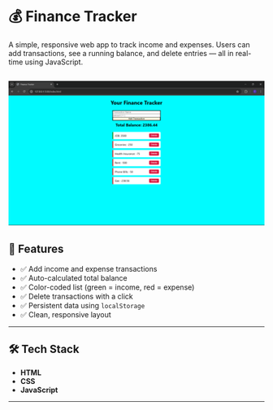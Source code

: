 # 💰 Finance Tracker

A simple, responsive web app to track income and expenses. Users can add transactions, see a running balance, and delete entries — all in real-time using JavaScript.

![screenshot](./Webpage_Screenshot.png)
---

## 🚀 Features

- ✅ Add income and expense transactions
- ✅ Auto-calculated total balance
- ✅ Color-coded list (green = income, red = expense)
- ✅ Delete transactions with a click
- ✅ Persistent data using `localStorage`
- ✅ Clean, responsive layout

---

## 🛠️ Tech Stack

- **HTML**
- **CSS**
- **JavaScript**

---
